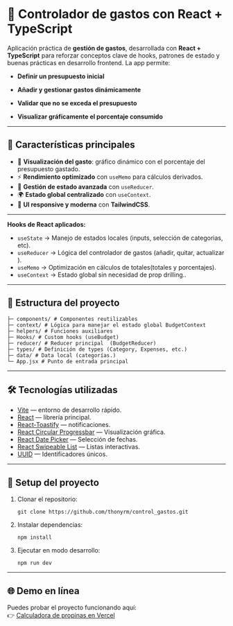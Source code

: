 # 🛒 Controlador de gastos con React + TypeScript

Aplicación práctica de **gestión de gastos**, desarrollada con **React + TypeScript** para reforzar conceptos clave de hooks, patrones de estado y buenas prácticas en desarrollo frontend.
La app permite:

- **Definir un presupuesto inicial**

- **Añadir y gestionar gastos dinámicamente**

- **Validar que no se exceda el presupuesto**

- **Visualizar gráficamente el porcentaje consumido**

---

## 🚀 Características principales

- 💸 **Visualización del gasto**: gráfico dinámico con el porcentaje del presupuesto gastado. 
- ⚡ **Rendimiento optimizado** con `useMemo` para cálculos derivados.  
- 🧩 **Gestión de estado avanzada** con  `useReducer`.  
- 🌍 **Estado global centralizado** con `useContext`.  
- 🎨 **UI responsive y moderna** con  **TailwindCSS**.  

---

**Hooks de React aplicados:**
- `useState` → Manejo de estados locales (inputs, selección de categorias, etc).  
- `useReducer` → Lógica del controlador de gastos (añadir, quitar, actualizar ).  
- `useMemo` → Optimización en cálculos de totales(totales y porcentajes).  
- `useContext` → Estado global sin necesidad de prop drilling..
---

## 📂 Estructura del proyecto

```
├─ components/ # Componentes reutilizables 
├─ context/ # Lógica para manejar el estado global BudgetContext
├─ helpers/ # Funciones auxiliares
├─ Hooks/ # Custom hooks (useBudget)
├─ reducer/ # Reducer principal  (BudgetReducer)
├─ types/ # Definición de types (Category, Expenses, etc.)
├─ data/ # Data local (categorías.)
└─ App.jsx # Punto de entrada principal
```
---

## 🛠️ Tecnologías utilizadas
- [Vite](https://vitejs.dev/) — entorno de desarrollo rápido.
- [React](https://react.dev/) — librería principal.
- [React-Toastify](https://fkhadra.github.io/react-toastify/) — notificaciones.
- [React Circular Progressbar](https://www.npmjs.com/package/react-circular-progressbar) — Visualización gráfica.
- [React Date Picker](https://www.npmjs.com/package/react-date-picker) — Selección de fechas.
- [React Swipeable List](https://www.npmjs.com/package/react-swipeable-list) — Listas interactivas.
- [UUID](https://www.npmjs.com/package/uuid) — Identificadores únicos.


---

## 🔧 Setup del proyecto

1. Clonar el repositorio:
   ```
   git clone https://github.com/thonyrm/control_gastos.git
   ```
2. Instalar dependencias:

    ```
    npm install
    ```

3. Ejecutar en modo desarrollo:
    ```
    npm run dev
    ```

---

## 🌐 Demo en línea
Puedes probar el proyecto funcionando aquí:  
👉 [Calculadora de propinas en Vercel](https://control-gastos-beryl-alpha.vercel.app/)